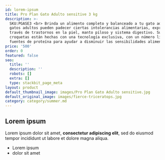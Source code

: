 ```yaml
---
id: lorem-ipsum
title: Pro Plan Gato Adulto sensitive 3 kg
description: >-
  SKU:PGASE3 <br> Brinda un alimento completo y balanceado a tu gato adulto. Los
  gatos adultos pueden padecer ciertas intolerancias alimentarias, expresadas a
  través de trastornos en la piel, manto piloso y sistema digestivo. Sus
  croquetas están hechas con una tecnología exclusiva, con un número limitado de
  fuentes de proteína para ayudar a disminuir las sensibilidades alimentarias.
price: '500'
order: 0
featured: false
seo:
  title: ''
  description: ''
  robots: []
  extra: []
  type: stackbit_page_meta
layout: product
default_thumbnail_image: images/Pro Plan Gato Adulto sensitive.jpg
default_original_image: images/fierce-triceratops.jpg
category: category/summer.md
---
```

## Lorem ipsum

Lorem ipsum dolor sit amet, **consectetur adipiscing elit**, sed do eiusmod tempor incididunt ut labore et dolore magna aliqua.

- Lorem ipsum
- dolor sit amet